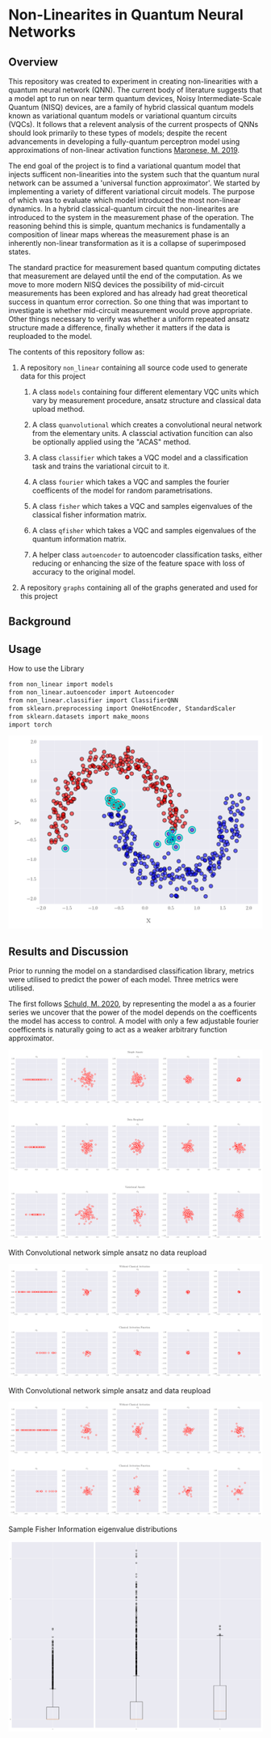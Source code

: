 # Non-Linearites in Quantum Neural Networks

## Overview
This repository was created to experiment in creating non-linearities with a quantum neural network (QNN). The current body of literature suggests that a model apt to run on near term quantum devices, Noisy Intermediate-Scale Quantum (NISQ) devices, are a family of hybrid classical quantum models known as variational quantum models or variational quantum circuits (VQCs). It follows that a relevent analysis of the current prospects of QNNs should look primarily to these types of models; despite the recent advancements in developing a fully-quantum perceptron model using approximations of non-linear activation functions [Maronese, M. 2019](https://rdcu.be/dAbUc). 

The end goal of the project is to find a variational quantum model that injects sufficent non-linearities into the system such that the quantum nural network can be assumed a 'universal function approximator'. We started by implementing a variety of different variational circuit models. The purpose of which was to evaluate which model introduced the most non-linear dynamics. In a hybrid classical-quantum circuit the non-linearites are introduced to the system in the measurement phase of the operation. The reasoning behind this is simple, quantum mechanics is fundamentally a composition of linear maps whereas the measurement phase is an inherently non-linear transformation as it is a collapse of superimposed states. 

The standard practice for measurement based quantum computing dictates that measurement are delayed until the end of the computation. As we move to more modern NISQ devices the possibility of mid-circuit measurements has been explored and has already had great theoretical success in quantum error correction. So one thing that was important to investigate is whether mid-circuit measurement would prove appropriate. Other things necessary to verify was whether a uniform repeated ansatz structure made a difference, finally whether it matters if the data is reuploaded to the model.

The contents of this repository follow as:

1. A repository ```non_linear``` containing all source code used to generate data for this project

    1. A class ```models``` containing four different elementary VQC units which vary by measurement procedure, ansatz structure and classical data upload method.

    2. A class ```quanvolutional``` which creates a convolutional neural network from the elementary units. A classcial activation funcition can also be optionally applied using the "ACAS" method.

    3. A class ```classifier``` which takes a VQC model and a classification task and trains the variational circuit to it.

    4. A class ```fourier``` which takes a VQC and samples the fourier coefficents of the model for random parametrisations.

    4. A class ```fisher``` which takes a VQC and samples eigenvalues of the classical fisher information matrix.

    5. A class ```qfisher``` which takes a VQC and samples eigenvalues of the quantum information matrix.

    6. A helper class ```autoencoder``` to autoencoder classification tasks, either reducing or enhancing the size of the feature space with loss of accuracy to the original model.

2. A repository ```graphs``` containing all of the graphs generated and used for this project

## Background

## Usage
How to use the Library
```
from non_linear import models
from non_linear.autoencoder import Autoencoder
from non_linear.classifier import ClassifierQNN
from sklearn.preprocessing import OneHotEncoder, StandardScaler
from sklearn.datasets import make_moons
import torch
```

![Sample image of a classification class using the data reuploading](https://github.com/maxmarvell/qnn_non_linearity/blob/main/graphs/classifier/data_reupload/sample.svg?raw=true)


## Results and Discussion




Prior to running the model on a standardised classification library, metrics were utilised to predict the power of each model. Three metrics were utilised. 

The first follows [Schuld, M. 2020](https://doi.org/10.48550/arXiv.2008.08605), by representing the model a as a fourier series we uncover that the power of the model depends on the coefficents the model has access to control. A model with only a few adjustable fourier coefficents is naturally going to act as a weaker arbitrary function approximator.

![Fourier Coefficents sampling on elementary VQC models](https://github.com/maxmarvell/qnn_non_linearity/blob/main/graphs/fourier/compare_VQC_models.svg?raw=true)

With Convolutional network simple ansatz no data reupload

![Fourier Coefficents sampling on elementary VQC models](https://github.com/maxmarvell/qnn_non_linearity/blob/main/graphs/fourier/convolution_simple_ansatz.svg?raw=true)

With Convolutional network simple ansatz and data reupload

![Fourier Coefficents sampling on elementary VQC models](https://github.com/maxmarvell/qnn_non_linearity/blob/main/graphs/fourier/convolution_data_reupload.svg?raw=true)


Sample Fisher Information eigenvalue distributions

![Eigenvalue distribution of classical fisher information matrix](https://github.com/maxmarvell/qnn_non_linearity/blob/main/graphs/classical_fisher/compare_VQC_models.svg?raw=true)

